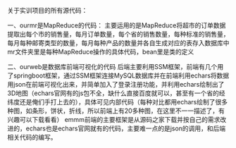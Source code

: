 关于实训项目的所有源代码：

一、ourmr是MapReduce的代码：
主要运用的是MapReduce将超市的订单数据提取出每个市的销售量，每月订单数量，每个省的销售数量，每种标准的销售量，每月每种邮寄类型的数量，每月每种产品的数量并各自生成对应的表存入数据库中
mr文件夹里是每种MapReduce操作的具体代码，bean里是类的定义

二、ourweb是数据库前端可视化的代码
后端主要利用SSM框架，前端有几个用了springboot框架，通过SSM框架连接MySQL数据库并在前端利用echars将数据用json在前端可视化出来，并简单加入了登录注册功能，并利用echars绘制出了3D地图（echars官网有的js包不全，缺什么直接百度就可以，甚至有一个省的经纬度还是俺们手打上去的），具体可见内部代码（每种对比都用echars绘制了很多种图，如条形，饼状，折线，所以前端上有20多种图，在这里不一一描述了，有兴趣可以下载看看）
emmm前端的主要框架是从源码之家下载并按自己的需求改进的，echars也是echars官网就有的代码，主要难一点的是json的调用，和后端相关代码的编写。
